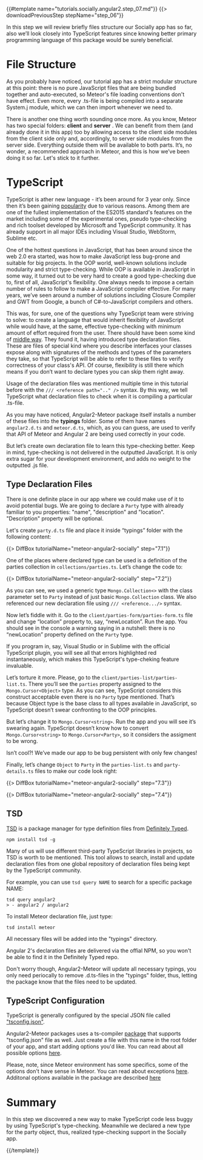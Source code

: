 {{#template name="tutorials.socially.angular2.step_07.md"}}
{{> downloadPreviousStep stepName="step_06"}}  

In this step we will review briefly files structure our Socially app has so far,
also we’ll look closely into TypeScript features since knowing better primary programming language of this package would be surely beneficial.

# File Structure

As you probably have noticed, our tutorial app has a strict modular structure at this point:
there is no pure JavaScript files that are being bundled together and auto-executed, so Meteor's file loading conventions don't have effect.
Even more, every .ts-file is being compiled into a separate System.j module, which we can then import whenever we need to.

There is another one thing worth sounding once more. As you know, Meteor has two special folders: **client** and **server**  .
We can benefit from them (and already done it in this app) too by allowing access to the client side modules from the client side only and, accordingly, to server side modules from the server side.
Everything outside them will be available to both parts.
It’s, no wonder, a recommended approach in Meteor, and this is how we’ve been doing it so far.
Let's stick to it further.

# TypeScript

TypeScript is ather new language - it’s been around for 3 year only.
Since then it’s been gaining [popularity](https://www.google.com/trends/explore#q=%2Fm%2F0n50hxv) due to various reasons. Among them are one of the fullest implementation of the ES2015 standard's features
on the market including some of the experimental ones, pseudo type-checking and rich toolset developed by Microsoft and TypeScript community.
It has already support in all major IDEs including Visual Studio, WebStorm, Sublime etc.

One of the hottest questions in JavaScript, that has been around since the web 2.0 era started, was how to make JavaScript less bug-prone and
suitable for big projects. In the OOP world, well-known solutions include modularity and strict type-checking. While OOP is available in JavaScript in some way,
it turned out to be very hard to create a good type-checking due to, first of all, JavaScript's flexibility. One always needs to impose a certain number of rules to
follow to make a JavaScript compiler effective. For many years, we’ve seen around a number of solutions including Closure Compiler and GWT from Google, a bunch of C#-to-JavaScript compilers and others.

This was, for sure, one of the questions why TypeScript team were striving to solve: to create a language that would inherit flexibility of JavaScript while would have, at the same, effective type-checking with minimum amount of effort required from the user. There should have been some kind of [middle way](https://en.wikipedia.org/wiki/Middle_Way).
They found it, having introduced type declaration files. These are files of special kind where you describe interfaces your classes expose along with signatures of the methods and types of the parameters they take, so that TypeScript will be able to refer to these files to verify correctness of your class's API.
Of course, flexibility is still there which means if you don’t want to declare types you can skip them right away.

Usage of the declaration files was mentioned multiple time in this tutorial before with the `/// <reference path=".." />` syntax. By this way, we tell TypeScript what declaration files to check when it is compiling a particular .ts-file.

As you may have noticed, Angular2-Meteor package itself installs a number of these files into the **typings** folder.
Some of them have names `angular2.d.ts` and `meteor.d.ts`, which, as you can guess, are used to verify that API of Meteor and Angular 2 are being used correctly in your code.

But let’s create own declaration file to learn this type-checking better.
Keep in mind, type-checking is not delivered in the outputted JavaScript. It is only extra sugar for your development environment, and adds no weight to the outputted .js file.

## Type Declaration Files

There is one definite place in our app where we could make use of it to avoid potential bugs.
We are going to declare a `Party` type with already familiar to you properties: "name", "description" and "location". "Description" property will be optional.

Let's create `party.d.ts` file and place it inside “typings” folder with the following content:

{{> DiffBox tutorialName="meteor-angular2-socially" step="7.1"}}

One of the places where declared type can be used is a definition of the parties collection in `collections/parties.ts`.
Let’s change the code to:

{{> DiffBox tutorialName="meteor-angular2-socially" step="7.2"}}

As you can see, we used a generic type `Mongo.Collection<>` with the class parameter set to `Party` instead of just basic
`Mongo.Collection` class. We also referenced our new declaration file using `/// <reference.../>` syntax.

Now let’s fiddle with it. Go to the `client/parties-form/parties-form.ts` file and change “location” property to, say,
“newLocation”. Run the app. You should see in the console a warning saying in a nutshell: there is no “newLocation” property defined on the `Party` type.

If you program in, say, Visual Studio or in Sublime with the official TypeScript plugin,
you will see all that errors highlighted red instantaneously, which makes this TypeScript's type-cheking feature invaluable.

Let’s torture it more. Please, go to the `client/parties-list/parties-list.ts`.
There you’ll see the `parties` property assigned to the `Mongo.Cursor<Object>` type. As you can see, TypeScript considers this construct acceptable even there is no `Party` type mentioned. That’s because Object type is the base class to all types available in JavaScript, so TypeScript doesn’t swear confronting to the OOP principles.

But let’s change it to `Mongo.Cursor<string>`. Run the app and you will see it’s swearing again.
TypeScript doesn’t know how to convert `Mongo.Cursor<string>` to `Mongo.Cursor<Party>`, so it considers the assigment to be wrong.

Isn’t cool?! We’ve made our app to be bug persistent with only few changes!

Finally, let’s change `Object` to `Party` in the `parties-list.ts` and `party-details.ts` files to make our code look right:

{{> DiffBox tutorialName="meteor-angular2-socially" step="7.3"}}

{{> DiffBox tutorialName="meteor-angular2-socially" step="7.4"}}

## TSD

[TSD](https://github.com/DefinitelyTyped/tsd) is a package manager for type definition files from [Definitely Typed](http://definitelytyped.org/).

    npm install tsd -g

Many of us will use different third-party TypeScript libraries in projects, so
TSD is worth to be mentioned. This tool allows to search, install and update
declaration files from one global repository of declaration files being kept by the TypeScript community.

For example, you can use `tsd query NAME` to search for a specific package NAME:

    tsd query angular2
    > - angular2 / angular2

To install Meteor declaration file, just type:

    tsd install meteor

All necessary files will be added into the "typings" directory.

Angular 2's declaration files are delivered via the offial NPM, so 
you won't be able to find it in the Definitely Typed repo.

Don't worry though, Angular2-Meteor will update all necessary typings, you only need periocally
to remove .d.ts-files in the "typings" folder, thus, letting the package know that
the files need to be updated.

## TypeScript Configuration

TypeScript is generally configured by the special JSON file called ["tsconfig.json"](https://github.com/Microsoft/typescript/wiki/tsconfig.json).

Angular2-Meteor packages uses a ts-compiler [package](https://github.com/barbatus/ts-compilers) that supports "tsconfig.json" file as well.
Just create a file with this name in the root folder of your app, and start adding options you'd like.
You can read about all possible options [here](https://github.com/Microsoft/TypeScript/wiki/Compiler-Options).

Please, note, since Meteor environment has some specifics, some of the options don't have sense in Meteor.
You can read about exceptions [here](https://github.com/barbatus/typescript#compiler-options).
Additonal options available in the package are described [here](https://github.com/barbatus/ts-compilers#typescript-config)


# Summary

In this step we discovered a new way to make TypeScript code less buggy by using TypeScript's type-checking.
Meanwhile we declared a new type for the party object, thus, realized type-checking support in the Socially app.
  
{{/template}}
